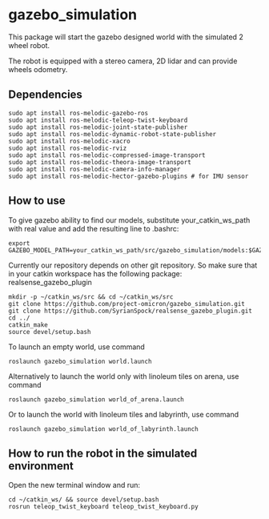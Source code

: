 # gazebo_simulation

This package will start the gazebo designed world with the simulated 2 wheel robot.

The robot is equipped with a stereo camera, 2D lidar and can provide wheels odometry.

## Dependencies

```
sudo apt install ros-melodic-gazebo-ros
sudo apt install ros-melodic-teleop-twist-keyboard
sudo apt install ros-melodic-joint-state-publisher
sudo apt install ros-melodic-dynamic-robot-state-publisher
sudo apt install ros-melodic-xacro
sudo apt install ros-melodic-rviz
sudo apt install ros-melodic-compressed-image-transport
sudo apt install ros-melodic-theora-image-transport
sudo apt install ros-melodic-camera-info-manager
sudo apt install ros-melodic-hector-gazebo-plugins # for IMU sensor
```

## How to use

To give gazebo ability to find our models, substitute your_catkin_ws_path with real value and add the resulting line to .bashrc:
```
export GAZEBO_MODEL_PATH=your_catkin_ws_path/src/gazebo_simulation/models:$GAZEBO_MODEL_PATH
``` 

Currently our repository depends on other git repository.
So make sure that in your catkin workspace has the following package: 
realsense_gazebo_plugin 

```
mkdir -p ~/catkin_ws/src && cd ~/catkin_ws/src
git clone https://github.com/project-omicron/gazebo_simulation.git
git clone https://github.com/SyrianSpock/realsense_gazebo_plugin.git
cd ../
catkin_make
source devel/setup.bash
```

To launch an empty world, use command
```
roslaunch gazebo_simulation world.launch
```

Alternatively to launch the world only with linoleum tiles on arena, use command
```
roslaunch gazebo_simulation world_of_arena.launch
```

Or to launch the world with linoleum tiles and labyrinth, use command
```
roslaunch gazebo_simulation world_of_labyrinth.launch
``` 

## How to run the robot in the simulated environment

Open the new terminal window and run:
```
cd ~/catkin_ws/ && source devel/setup.bash
rosrun teleop_twist_keyboard teleop_twist_keyboard.py
```
